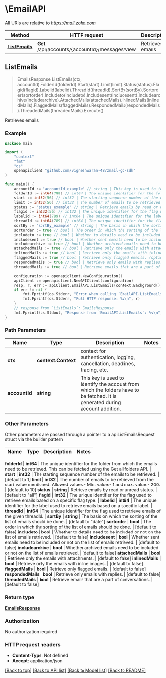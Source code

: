 # \EmailAPI

All URIs are relative to *https://mail.zoho.com*

Method | HTTP request | Description
------------- | ------------- | -------------
[**ListEmails**](EmailAPI.md#ListEmails) | **Get** /api/accounts/{accountId}/messages/view | Retrieves emails



## ListEmails

> EmailsResponse ListEmails(ctx, accountId).FolderId(folderId).Start(start).Limit(limit).Status(status).Flagid(flagid).Labelid(labelid).ThreadId(threadId).SortBy(sortBy).Sortorder(sortorder).Includeto(includeto).Includesent(includesent).Includearchive(includearchive).AttachedMails(attachedMails).InlinedMails(inlinedMails).FlaggedMails(flaggedMails).RespondedMails(respondedMails).ThreadedMails(threadedMails).Execute()

Retrieves emails



### Example

```go
package main

import (
	"context"
	"fmt"
	"os"
	openapiclient "github.com/vigneshwaran-48/zmail-go-sdk"
)

func main() {
	accountId := "accountId_example" // string | This key is used to identify the account from which the folders have to be fetched. It is generated during account addition.
	folderId := int64(789) // int64 | The unique identifier for the folder from which the emails need to be retrieved. This can be fetched using the Get all folders API.
	start := int32(56) // int32 | The starting sequence number of the emails to be retrieved. (optional) (default to 1)
	limit := int32(56) // int32 | The number of emails to be retrieved from the start value mentioned. Allowed values:- Min. value:- 1 and max. value:- 200. (optional) (default to 10)
	status := "status_example" // string | Retrieve emails by read or unread status. (optional) (default to "all")
	flagid := int32(56) // int32 | The unique identifier for the flag used to retrieve emails based on a specific flag type. (optional)
	labelid := int64(789) // int64 | The unique identifier for the label used to retrieve emails based on a specific label. (optional)
	threadId := int64(789) // int64 | The unique identifier for the flag used to retrieve emails of the given threadId. (optional)
	sortBy := "sortBy_example" // string | The basis on which the sorting of the list of emails should be done. (optional) (default to "date")
	sortorder := true // bool | The order in which the sorting of the list of emails should be done. (optional) (default to false)
	includeto := true // bool | Whether to details need to be included or not on the list of emails retrieved. (optional) (default to false)
	includesent := true // bool | Whether sent emails need to be included or not on the list of emails retrieved. (optional) (default to false)
	includearchive := true // bool | Whether archived emails need to be included or not on the list of emails retrieved. (optional) (default to false)
	attachedMails := true // bool | Retrieve only the emails with attachments. (optional) (default to false)
	inlinedMails := true // bool | Retrieve only the emails with inline images. (optional) (default to false)
	flaggedMails := true // bool | Retrieve only flagged emails. (optional) (default to false)
	respondedMails := true // bool | Retrieve only emails with replies. (optional) (default to false)
	threadedMails := true // bool | Retrieve emails that are a part of conversations. (optional) (default to false)

	configuration := openapiclient.NewConfiguration()
	apiClient := openapiclient.NewAPIClient(configuration)
	resp, r, err := apiClient.EmailAPI.ListEmails(context.Background(), accountId).FolderId(folderId).Start(start).Limit(limit).Status(status).Flagid(flagid).Labelid(labelid).ThreadId(threadId).SortBy(sortBy).Sortorder(sortorder).Includeto(includeto).Includesent(includesent).Includearchive(includearchive).AttachedMails(attachedMails).InlinedMails(inlinedMails).FlaggedMails(flaggedMails).RespondedMails(respondedMails).ThreadedMails(threadedMails).Execute()
	if err != nil {
		fmt.Fprintf(os.Stderr, "Error when calling `EmailAPI.ListEmails``: %v\n", err)
		fmt.Fprintf(os.Stderr, "Full HTTP response: %v\n", r)
	}
	// response from `ListEmails`: EmailsResponse
	fmt.Fprintf(os.Stdout, "Response from `EmailAPI.ListEmails`: %v\n", resp)
}
```

### Path Parameters


Name | Type | Description  | Notes
------------- | ------------- | ------------- | -------------
**ctx** | **context.Context** | context for authentication, logging, cancellation, deadlines, tracing, etc.
**accountId** | **string** | This key is used to identify the account from which the folders have to be fetched. It is generated during account addition. | 

### Other Parameters

Other parameters are passed through a pointer to a apiListEmailsRequest struct via the builder pattern


Name | Type | Description  | Notes
------------- | ------------- | ------------- | -------------

 **folderId** | **int64** | The unique identifier for the folder from which the emails need to be retrieved. This can be fetched using the Get all folders API. | 
 **start** | **int32** | The starting sequence number of the emails to be retrieved. | [default to 1]
 **limit** | **int32** | The number of emails to be retrieved from the start value mentioned. Allowed values:- Min. value:- 1 and max. value:- 200. | [default to 10]
 **status** | **string** | Retrieve emails by read or unread status. | [default to &quot;all&quot;]
 **flagid** | **int32** | The unique identifier for the flag used to retrieve emails based on a specific flag type. | 
 **labelid** | **int64** | The unique identifier for the label used to retrieve emails based on a specific label. | 
 **threadId** | **int64** | The unique identifier for the flag used to retrieve emails of the given threadId. | 
 **sortBy** | **string** | The basis on which the sorting of the list of emails should be done. | [default to &quot;date&quot;]
 **sortorder** | **bool** | The order in which the sorting of the list of emails should be done. | [default to false]
 **includeto** | **bool** | Whether to details need to be included or not on the list of emails retrieved. | [default to false]
 **includesent** | **bool** | Whether sent emails need to be included or not on the list of emails retrieved. | [default to false]
 **includearchive** | **bool** | Whether archived emails need to be included or not on the list of emails retrieved. | [default to false]
 **attachedMails** | **bool** | Retrieve only the emails with attachments. | [default to false]
 **inlinedMails** | **bool** | Retrieve only the emails with inline images. | [default to false]
 **flaggedMails** | **bool** | Retrieve only flagged emails. | [default to false]
 **respondedMails** | **bool** | Retrieve only emails with replies. | [default to false]
 **threadedMails** | **bool** | Retrieve emails that are a part of conversations. | [default to false]

### Return type

[**EmailsResponse**](EmailsResponse.md)

### Authorization

No authorization required

### HTTP request headers

- **Content-Type**: Not defined
- **Accept**: application/json

[[Back to top]](#) [[Back to API list]](../README.md#documentation-for-api-endpoints)
[[Back to Model list]](../README.md#documentation-for-models)
[[Back to README]](../README.md)

